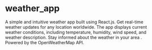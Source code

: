 # weather_app
A simple and intuitive weather app built using React.js. Get real-time weather updates for any location worldwide. The app displays current weather conditions, including temperature, humidity, wind speed, and weather description. Stay informed about the weather in your area . Powered by the OpenWeatherMap API.
